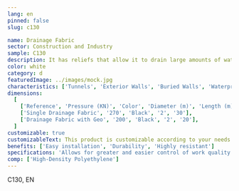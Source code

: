 ```yaml
---
lang: en
pinned: false
slug: c130

name: Drainage Fabric
sector: Construction and Industry
sample: C130
description: It has reliefs that allow it to drain large amounts of water, promoting proper circulation of water in buried structures.
color: white
category: d
featuredImage: ../images/mock.jpg
characteristics: ['Tunnels', 'Exterior Walls', 'Buried Walls', 'Waterproofing']
dimensions:
  [
    ['Reference', 'Pressure (KN)', 'Color', 'Diameter (m)', 'Length (m)'],
    ['Single Drainage Fabric', '270', 'Black', '2', '30'],
    ['Drainage Fabric with Geo', '200', 'Black', '2', '20'],
  ]
customizable: true
customizableText: This product is customizable according to your needs. Contact us for more information.
benefits: ['Easy installation', 'Durability', 'Highly resistant']
specifications: 'Allows for greater and easier control of work quality. Provides improved water drainage.'
comp: ['High-Density Polyethylene']
---
```


C130, EN

